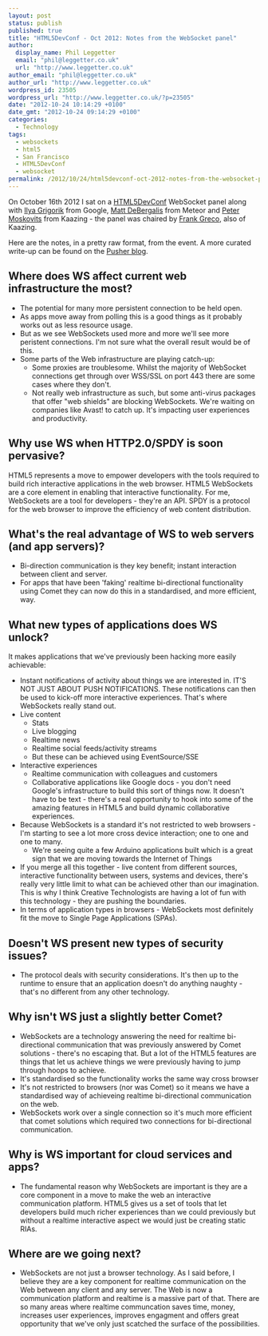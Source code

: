 ```yaml
---
layout: post
status: publish
published: true
title: "HTML5DevConf - Oct 2012: Notes from the WebSocket panel"
author:
  display_name: Phil Leggetter
  email: "phil@leggetter.co.uk"
  url: "http://www.leggetter.co.uk"
author_email: "phil@leggetter.co.uk"
author_url: "http://www.leggetter.co.uk"
wordpress_id: 23505
wordpress_url: "http://www.leggetter.co.uk/?p=23505"
date: "2012-10-24 10:14:29 +0100"
date_gmt: "2012-10-24 09:14:29 +0100"
categories:
  - Technology
tags:
  - websockets
  - html5
  - San Francisco
  - HTML5DevConf
  - websocket
permalink: /2012/10/24/html5devconf-oct-2012-notes-from-the-websocket-panel.html
---
```


<p>On October 16th 2012 I sat on a <a href="http://html5devconf">HTML5DevConf</a> WebSocket panel along with <a href="http://www.igvita.com/">Ilya Grigorik</a> from Google, <a href="https://twitter.com/debergalis">Matt DeBergalis</a> from Meteor and <a href="http://www.twitter.com/pmoskovi">Peter Moskovits</a> from Kaazing - the panel was chaired by <a href="https://twitter.com/frankgreco">Frank Greco</a>, also of Kaazing.</p>

<p>Here are the notes, in a pretty raw format, from the event. A more curated write-up can be found on the <a href="http://blog.pusher.com/2012/10/22/a-realtime-focus-at-html5devconf">Pusher blog</a>.</p>

<h2>Where does WS affect current web infrastructure the most?</h2>
<ul>
<li>The potential for many more persistent connection to be held open.</li>
<li>As apps move away from polling this is a good things as it probably works out as less resource usage.</li>
<li>But as we see WebSockets used more and more we'll see more peristent connections. I'm not sure what the overall result would be of this.</li>
<li>Some parts of the Web infrastructure are playing catch-up:
<ul>
<li>Some proxies are troublesome. Whilst the majority of WebSocket connections get through over WSS/SSL on port 443 there are some cases where they don't.</li>
<li>Not really web infrastructure as such, but some anti-virus packages that offer "web shields" are blocking WebSockets. We're waiting on companies like Avast! to catch up. It's impacting user experiences and productivity.</li>
</ul>
</li>
</ul>
<h2>Why use WS when HTTP2.0/SPDY is soon pervasive?</h2>
<p>HTML5 represents a move to empower developers with the tools required to build rich interactive applications in the web browser. HTML5 WebSockets are a core element in enabling that interactive functionality. For me, WebSockets are a tool for developers - they're an API. SPDY is a protocol for the web browser to improve the efficiency of web content distribution.</p>
<h2>What's the real advantage of WS to web servers (and app servers)?</h2>
<ul>
<li>Bi-direction communication is they key benefit; instant interaction between client and server.</li>
<li>For apps that have been 'faking' realtime bi-directional functionality using Comet they can now do this in a standardised, and more efficient, way.</li>
</ul>
<h2>What new types of applications does WS unlock?</h2>
<p>It makes applications that we've previously been hacking more easily achievable:</p>
<ul>
<li>Instant notifications of activity about things we are interested in. IT'S NOT JUST ABOUT PUSH NOTIFICATIONS. These notifications can then be used to kick-off more interactive experiences. That's where WebSockets really stand out.</li>
<li>Live content
<ul>
<li>Stats</li>
<li>Live blogging</li>
<li>Realtime news</li>
<li>Realtime social feeds/activity streams</li>
<li>But these can be achieved using EventSource/SSE</li>
</ul>
</li>
<li>Interactive experiences
<ul>
<li>Realtime communication with colleagues and customers</li>
<li>Collaborative applications like Google docs - you don't need Google's infrastructure to build this sort of things now. It doesn't have to be text - there's a real opportunity to hook into some of the amazing features in HTML5 and build dynamic collaborative experiences.</li>
</ul>
</li>
<li>Because WebSockets is a standard it's not restricted to web browsers - I'm starting to see a lot more cross device interaction; one to one and one to many.
<ul>
<li>We're seeing quite a few Arduino applications built which is a great sign that we are moving towards the Internet of Things</li>
</ul>
</li>
<li>If you merge all this together - live content from different sources, interactive functionality between users, systems and devices, there's really very little limit to what can be achieved other than our imagination. This is why I think Creative Technologists are having a lot of fun with this technology - they are pushing the boundaries.</li>
<li>In terms of application types in browsers - WebSockets most definitely fit the move to Single Page Applications (SPAs).</li>
</ul>
<h2>Doesn't WS present new types of security issues?</h2>
<ul>
<li>The protocol deals with security considerations. It's then up to the runtime to ensure that an application doesn't do anything naughty - that's no different from any other technology.</li>
</ul>
<h2>Why isn't WS just a slightly better Comet?</h2>
<ul>
<li>WebSockets are a technology answering the need for realtime bi-directional communication that was previously answered by Comet solutions - there's no escaping that. But a lot of the HTML5 features are things that let us achieve things we were previously having to jump through hoops to achieve.</li>
<li>It's standardised so the functionality works the same way cross browser</li>
<li>It's not restricted to browsers (nor was Comet) so it means we have a standardised way of achieveing realtime bi-directional communication on the web.</li>
<li>WebSockets work over a single connection so it's much more efficient that comet solutions which required two connections for bi-directional communication.</li>
</ul>
<h2>Why is WS important for cloud services and apps?</h2>
<ul>
<li>The fundamental reason why WebSockets are important is they are a core component in a move to make the web an interactive communication platform. HTML5 gives us a set of tools that let developers build much richer experiences than we could previously but without a realtime interactive aspect we would just be creating static RIAs.</li>
</ul>
<h2>Where are we going next?</h2>
<ul>
<li>WebSockets are not just a browser technology. As I said before, I believe they are a key component for realtime communication on the Web between any client and any server. The Web is now a communication platform and realtime is a massive part of that. There are so many areas where realtime communcation saves time, money, increases user experiences, improves engagment and offers great opportunity that we've only just scatched the surface of the possibilities.</li>
</ul>
